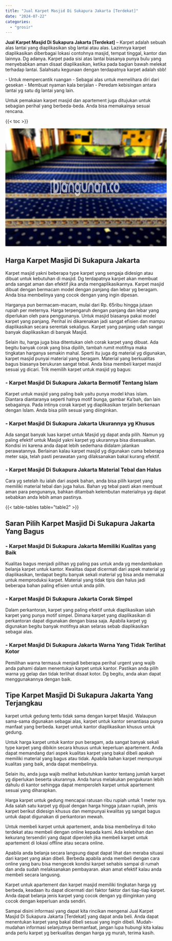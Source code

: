 ```yaml
---
title: "Jual Karpet Masjid Di Sukapura Jakarta [Terdekat]"
date: "2024-07-22"
categories: 
  - "grosir"
---
```


**Jual Karpet Masjid Di Sukapura Jakarta \[Terdekat\]** – Karpet adalah sebuah alas lantai yang diaplikasikan sbg lantai atau alas. Lazimnya karpet diaplikasikan diberbagai lokasi contohnya masjid, tempat tinggal, kantor dan lainnya. Dg adanya. Karpet pada sisi atas lantai biasanya punya bulu yang menyebabkan aman disaat diaplikasikan, ketika pada bagian bawah melekat terhadap lantai. Salahsatu kegunaan dengan terdapatnya karpet adalah sbb!

\- Untuk mempercantik ruangan - Sebagai alas untuk memelihara diri dari gesekan - Membuat nyaman kala berjalan - Peredam kebisingan antara lantai yg satu dg lantai yang lain.

Untuk pemakaian karpet masjid dan apartement juga ditujukan untuk sebagian perihal yang berbeda-beda. Anda bisa memakainya sesuai rencana.

{{< toc >}}

![Jual Karpet Masjid Di Sukapura Jakarta [Terdekat]](/images/grosir-karpet-murah-59.png)

## Harga Karpet Masjid Di Sukapura Jakarta

Karpet masjid yakni beberapa type karpet yang sengaja didesign atau dibuat untuk kebutuhan di masjid. Dg terdapatnya karpet akan membuat anda sangat aman dan efektif jika anda mengaplikasikannya. Karpet masjid dibuat dengan bermacam model dengan panjang dan lebar yg beragam. Anda bisa membelinya yang cocok dengan yang ingin dipesan.

Harganya pun bermacam-macam, mulai dari Rp. 65ribu hingga jutaan rupiah per meternya. Harga terpengaruh dengan panjang dan lebar yang diperlukan oleh para penggunanya. Untuk masjid biasanya pakai model karpet yang panjang. Perihal ini dikarenakan jadi sangat efisien dan mampu diaplikasikan secara serentak sekaligus. Karpet yang panjang udah sangat banyak diaplikasikan di banyak Masjid.

Selain itu, harga juga bisa ditentukan oleh corak karpet yang dibuat. Ada begitu banyak corak yang bisa dipilih, tambah rumit motifnya maka tingkatan harganya semakin mahal. Sperti itu juga dg material yg digunakan, karpet masjid punyai material yang beragam. Material yang berkualitas bagus biasanya berukuran sangat tebal. Anda bisa membeli karpet masjid sesuai yg dicari. Trik memilih karpet untuk masjid yg bagus:

### \- Karpet Masjid Di Sukapura Jakarta Bermotif Tentang Islam

Karpet untuk masjid yang paling baik yaitu punya model khas islam. Diantara diantaranya seperti halnya motif bunga, gambar Ka’bah, dan lain sebagainya. Pada intinya corak karpet yg diaplikasikan terjalin berkenaan dengan Islam. Anda bisa pilih sesuai yang diinginkan.

### \- Karpet Masjid Di Sukapura Jakarta Ukurannya yg Khusus

Ada sangat banyak luas karpet untuk Masjid yg dapat anda pilih. Namun yg paling efektif untuk Masjid yakni karpet yg ukurannya bisa disesuaikan. Kondisi ini karena anda dapat lebih sederhana didalam jalankan perawatannya. Berlainan kalau karpet masjid yg digunakan cuma beberapa meter saja, telah pasti perawatan yang dilaksanakan bakal kurang efektif.

### \- Karpet Masjid Di Sukapura Jakarta Material Tebal dan Halus

Cara yg setelah itu ialah dari aspek bahan, anda bisa pilih karpet yang memiliki material tebal dan juga halus. Bahan yg tebal pasti akan membuat aman para pengunanya, bahkan ditambah kelembutan materialnya yg dapat sebabkan anda lebih aman pastinya.

{{< table-tables table="table2" >}}

## Saran Pilih Karpet Masjid Di Sukapura Jakarta Yang Bagus

### \- Karpet Masjid Di Sukapura Jakarta Memiliki Kualitas yang Baik

Kualitas bagus menjadi pilihan yg paling pas untuk anda yg mendambakan belanja karpet untuk kantor. Kwalitas dapat dicermati dari aspek material yg diaplikasikan, terdapat begitu banyak sekali material yg bisa anda memakai untuk memproduksi karpet. Material yang tidak tipis dan halus jadi beberapa bahan paling efisien untuk anda pilih.

### \- Karpet Masjid Di Sukapura Jakarta Corak Simpel

Dalam perkantoran, karpet yang paling efektif untuk diaplikasikan ialah karpet yang punya motif simpel. Dimana karpet yang diaplikasikan di perkantoran dapat digunakan dengan biasa saja. Apabila karpet yg digunakan begitu banyak motifnya akan selaras sebab diaplikasikan sebagai alas.

### \- Karpet Masjid Di Sukapura Jakarta Warna Yang Tidak Terlihat Kotor

Pemilihan warna termasuk menjadi beberapa perihal urgent yang wajib anda pahami dalam menentukan karpet untuk kantor. Pastikan anda pilih warna yg gelap dan tidak terlihat disaat kotor. Dg begitu, anda akan dapat menggunakannya dengan baik.

## Tipe Karpet Masjid Di Sukapura Jakarta Yang Terjangkau

karpet untuk gedung tentu tidak sama dengan karpet Masjid. Walaupun sama-sama digunakan sebagai alas, karpet untuk kantor senantiasa punya manfaat yang berbeda. karpet untuk kantor diaplikasikan khusus untuk gedung.

Untuk harga karpet untuk kantor pun beragam, ada sangat banyak sekali type karpet yang dibikin secara khusus untuk keperluan apartement. Anda dapat memandang dari aspek kualitas karpet yang bakal dibeli apakah memiliki material yang bagus atau tidak. Apabila bahan karpet mempunyai kualitas yang baik, anda dapat membelinya.

Selain itu, anda juga wajib melihat kebutuhkan kantor tentang jumlah karpet yg diperlukan beserta ukurannya. Anda harus melakukan pengukuran lebih dahulu di kantor sehingga dapat memperoleh karpet untuk apartement sesuai yang diharapkan.

Harga karpet untuk gedung mencapai ratusan ribu rupiah untuk 1 meter nya. Ada salah satu karpet yg dijual dengan harga hingga jutaan rupiah, jenis karpet berikut didesign khusus dan mempunyai kwalitas yg sangat bagus untuk dapat digunakan di perkantoran mewah.

Untuk membeli karpet untuk apartement, anda bisa membelinya di toko terdekat atau membeli dengan online kepada kami. Ada kelebihan dan kekurang tersendiri yang dapat diperoleh jika membeli karpet untuk apartement di lokasi offline atau secara online.

Apabila anda belanja secara langsung dapat dapat lihat dan meraba situasi dari karpet yang akan dibeli. Berbeda apabila anda membeli dengan cara online yang baru bisa mengecek kondisi karpet sehabis sampai di rumah dan anda sudah melaksanakan pembayaran. akan amat efektif kalau anda membeli secara langusng.

Karpet untuk apartement dan karpet masjid memiliki tingkatan harga yg berbeda, keadaan itu dapat dicermati dari faktor faktor dari tiap-tiap karpet. Anda dapat belanja jenis karpet yang cocok dengan yg diinginkan yang cocok dengan keperluan anda sendiri.

Sampai disini informasi yang dapat kita rincikan mengenai Jual Karpet Masjid Di Sukapura Jakarta \[Terdekat\] yang dapat anda beli. Anda dapat menentukan karpet yang bakal dibeli sesuai yang ingin dibeli. Mudah-mudahan informasi selanjutnya bermanfaat, jangan lupa hubungi kita kalau anda perlu karpet yg berkualitas dengan harga yg murah, terima kasih.
